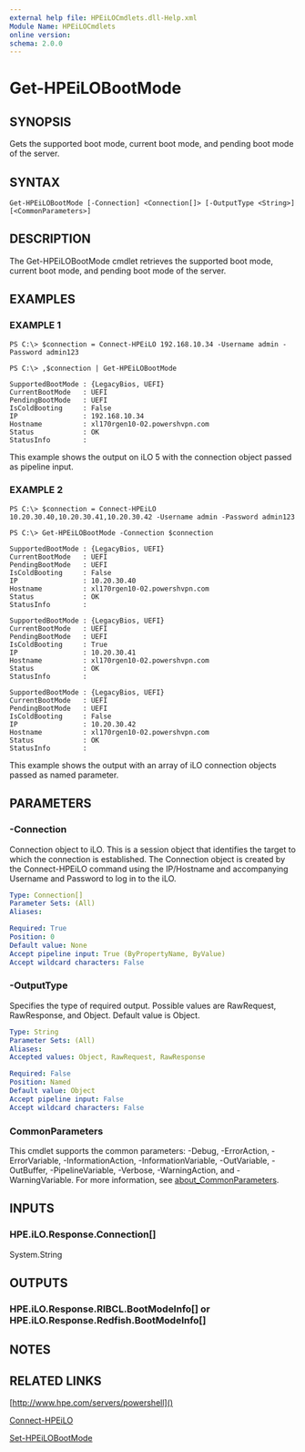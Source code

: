 ```yaml
---
external help file: HPEiLOCmdlets.dll-Help.xml
Module Name: HPEiLOCmdlets
online version:
schema: 2.0.0
---
```


# Get-HPEiLOBootMode

## SYNOPSIS
Gets the supported boot mode, current boot mode, and pending boot mode of the server.

## SYNTAX

```
Get-HPEiLOBootMode [-Connection] <Connection[]> [-OutputType <String>] [<CommonParameters>]
```

## DESCRIPTION
The Get-HPEiLOBootMode cmdlet retrieves the supported boot mode, current boot mode, and pending boot mode of the server.

## EXAMPLES

### EXAMPLE 1
```
PS C:\> $connection = Connect-HPEiLO 192.168.10.34 -Username admin -Password admin123 

PS C:\> ,$connection | Get-HPEiLOBootMode

SupportedBootMode : {LegacyBios, UEFI}
CurrentBootMode   : UEFI
PendingBootMode   : UEFI
IsColdBooting     : False
IP                : 192.168.10.34
Hostname          : xl170rgen10-02.powershvpn.com
Status            : OK
StatusInfo        :
```

This example shows the output on iLO 5 with the connection object passed as pipeline input.

### EXAMPLE 2
```
PS C:\> $connection = Connect-HPEiLO 10.20.30.40,10.20.30.41,10.20.30.42 -Username admin -Password admin123 

PS C:\> Get-HPEiLOBootMode -Connection $connection 

SupportedBootMode : {LegacyBios, UEFI}
CurrentBootMode   : UEFI
PendingBootMode   : UEFI
IsColdBooting     : False
IP                : 10.20.30.40
Hostname          : xl170rgen10-02.powershvpn.com
Status            : OK
StatusInfo        : 

SupportedBootMode : {LegacyBios, UEFI}
CurrentBootMode   : UEFI
PendingBootMode   : UEFI
IsColdBooting     : True
IP                : 10.20.30.41
Hostname          : xl170rgen10-02.powershvpn.com
Status            : OK
StatusInfo        : 

SupportedBootMode : {LegacyBios, UEFI}
CurrentBootMode   : UEFI
PendingBootMode   : UEFI
IsColdBooting     : False
IP                : 10.20.30.42
Hostname          : xl170rgen10-02.powershvpn.com
Status            : OK
StatusInfo        :
```

This example shows the output with an array of iLO connection objects passed as named parameter.

## PARAMETERS

### -Connection
Connection object to iLO.
This is a session object that identifies the target to which the connection is established.
The Connection object is created by the Connect-HPEiLO command using the IP/Hostname and accompanying Username and Password to log in to the iLO.

```yaml
Type: Connection[]
Parameter Sets: (All)
Aliases:

Required: True
Position: 0
Default value: None
Accept pipeline input: True (ByPropertyName, ByValue)
Accept wildcard characters: False
```

### -OutputType
Specifies the type of required output.
Possible values are RawRequest, RawResponse, and Object.
Default value is Object.

```yaml
Type: String
Parameter Sets: (All)
Aliases:
Accepted values: Object, RawRequest, RawResponse

Required: False
Position: Named
Default value: Object
Accept pipeline input: False
Accept wildcard characters: False
```

### CommonParameters
This cmdlet supports the common parameters: -Debug, -ErrorAction, -ErrorVariable, -InformationAction, -InformationVariable, -OutVariable, -OutBuffer, -PipelineVariable, -Verbose, -WarningAction, and -WarningVariable. For more information, see [about_CommonParameters](http://go.microsoft.com/fwlink/?LinkID=113216).

## INPUTS

### HPE.iLO.Response.Connection[]
System.String
## OUTPUTS

### HPE.iLO.Response.RIBCL.BootModeInfo[] or HPE.iLO.Response.Redfish.BootModeInfo[]
## NOTES

## RELATED LINKS

[http://www.hpe.com/servers/powershell]()

[Connect-HPEiLO]()

[Set-HPEiLOBootMode]()

